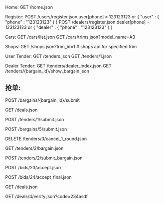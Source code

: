 Home:
GET /home.json

Register:
POST /users/register.json  user[phone] = 123123123  or { "user" : { "phone" : "123123123" } }
POST /dealers/register.json dealer[phone] = 123123123 or { "dealer" : { "phone" : "123123123" } }

Cars:
GET /cars/list.json
GET /cars/trims.json?model_name=A3


Shops:
GET /shops.json?trim_id=1 # shops api for specified trim


User Tender:
GET /tenders.json
GET /tenders/1.json


Dealer Tender:
GET /tenders/dealer_index.json
GET /tenders/{bargain_id}/show_bargain.json

抢单:
----
POST /bargains/{bargain_id}/submit






GET /deals.json


POST /tenders/1/submit.json

POST /bargains/5/submit.json

DELETE /tenders/3/cancel_1_round.json

GET /tenders/2/bargain.json

POST /tenders/2/submit_bargain.json

POST /bids/23/accept.json

POST /bids/24/accept_final.json

GET /deals.json

GET /deals/4/verify.json?code=234asdf

